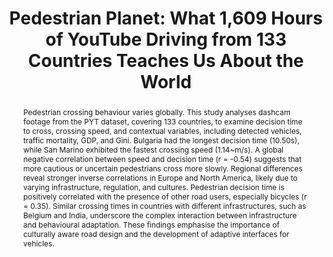 ---
layout: publication
sitemap: false
title: "Pedestrian Planet: What 1,609 Hours of YouTube Driving from 133 Countries Teaches Us About the World"
authors: Alam, M. S., Martens, M.H., Bazilinskyy, P.
pdf: alam2025national
image: alam2025national.jpg
display: Submitted
year: 2025
doi:
code: https://github.com/bazilinskyy/youtube-national
abstract: "Pedestrian crossing behaviour varies globally. This study analyses dashcam footage from the PYT dataset, covering 133 countries, to examine decision time to cross, crossing speed, and contextual variables, including detected vehicles, traffic mortality, GDP, and Gini. Bulgaria had the longest decision time (10.50s), while San Marino exhibited the fastest crossing speed (1.14~m/s). A global negative correlation between speed and decision time (r = -0.54) suggests that more cautious or uncertain pedestrians cross more slowly. Regional differences reveal stronger inverse correlations in Europe and North America, likely due to varying infrastructure, regulation, and cultures. Pedestrian decision time is positively correlated with the presence of other road users, especially bicycles (r = 0.35). Similar crossing times in countries with different infrastructures, such as Belgium and India, underscore the complex interaction between infrastructure and behavioural adaptation. These findings emphasise the importance of culturally aware road design and the development of adaptive interfaces for vehicles."
---
